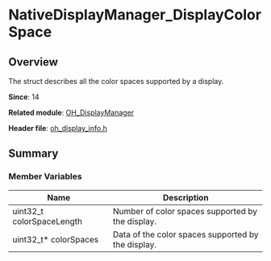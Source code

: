 # NativeDisplayManager_DisplayColorSpace

## Overview

The struct describes all the color spaces supported by a display.

**Since**: 14

**Related module**: [OH_DisplayManager](capi-oh-displaymanager.md)

**Header file**: [oh_display_info.h](capi-oh-display-info-h.md)

## Summary

### Member Variables

| Name| Description|
| -- | -- |
| uint32_t colorSpaceLength | Number of color spaces supported by the display.|
| uint32_t* colorSpaces | Data of the color spaces supported by the display.|

